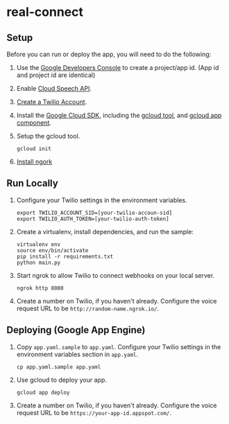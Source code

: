 # real-connect


## Setup

Before you can run or deploy the app, you will need to do the following:

1. Use the [Google Developers Console](https://console.developer.google.com) to create a project/app id. (App id and project id are identical)

2. Enable [Cloud Speech API](https://cloud.google.com/speech/docs/getting-started).

3. [Create a Twilio Account](http://ahoy.twilio.com/googlecloudplatform).

4. Install the [Google Cloud SDK](https://cloud.google.com/sdk/), including the [gcloud tool](https://cloud.google.com/sdk/gcloud/), and [gcloud app component](https://cloud.google.com/sdk/gcloud-app).

5. Setup the gcloud tool.

   ```
   gcloud init
   ```

6. [Install ngork](https://www.twilio.com/blog/2015/09/6-awesome-reasons-to-use-ngrok-when-testing-webhooks.html)

## Run Locally

1. Configure your Twilio settings in the environment variables.

    ```
    export TWILIO_ACCOUNT_SID=[your-twilio-accoun-sid]
    export TWILIO_AUTH_TOKEN=[your-twilio-auth-token]
    ```

2. Create a virtualenv, install dependencies, and run the sample:

   ```
   virtualenv env
   source env/bin/activate
   pip install -r requirements.txt
   python main.py
   ```

3. Start ngrok to allow Twilio to connect webhooks on your local server.

   ```
   ngrok http 8080
   ```

4. Create a number on Twilio, if you haven't already. Configure the voice request URL to be `http://random-name.ngrok.io/`.

## Deploying (Google App Engine)

1. Copy `app.yaml.sample` to `app.yaml`. Configure your Twilio settings in the environment variables section in `app.yaml`.

   ```
   cp app.yaml.sample app.yaml
   ```

2. Use gcloud to deploy your app.

   ```
   gcloud app deploy
   ```

3. Create a number on Twilio, if you haven't already. Configure the voice request URL to be `https://your-app-id.appspot.com/`.
